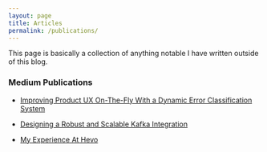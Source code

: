 ```yaml
---
layout: page
title: Articles
permalink: /publications/
---
```


This page is basically a collection of anything notable I have written outside of this blog.

### Medium Publications

- [Improving Product UX On-The-Fly With a Dynamic Error Classification System](https://medium.com/hevo-data-engineering/a-robust-error-classification-system-9b2681d0b748)

- [Designing a Robust and Scalable Kafka Integration](https://medium.com/hevo-data-engineering/designing-a-robust-and-scalable-kafka-integration-3dc351e2d92)

- [My Experience At Hevo](https://medium.com/hevo-data-engineering/my-experience-at-hevo-ba3e26620bdd)